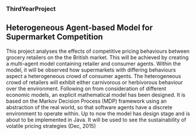 ### ThirdYearProject
## Heterogeneous Agent-based Model for Supermarket Competition

This project analyses the effects of competitive pricing behaviours between grocery retailers on the the British market. This will be achieved by creating a multi-agent model containing retailer and consumer agents. Within the model, it will be observed how supermarkets
with differing behaviours aspect a heterogeneous crowd of consumer agents. The heterogeneous crowd of retailers will exhibit either carnivorous or herbivorous behaviour over the environment. Following on from consideration of different economic models, an explicit mathematical model has been designed. It is based on the Markov Decision Process (MDP) framework using an abstraction of the real world, so that software agents have a discrete environment to operate within. Up to now the model has design stage and is about to be implemented in Java. It will be used to see the sustainability of volatile pricing strategies (Dec, 2015)

